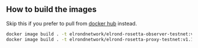 ## How to build the images

Skip this if you prefer to pull from [docker hub](https://hub.docker.com/u/elrondnetwork) instead.

```bash
docker image build . -t elrondnetwork/elrond-rosetta-observer-testnet:v1.1.3 -f ./observer/Dockerfile
docker image build . -t elrondnetwork/elrond-rosetta-proxy-testnet:v1.1.3 -f ./proxy/Dockerfile
```